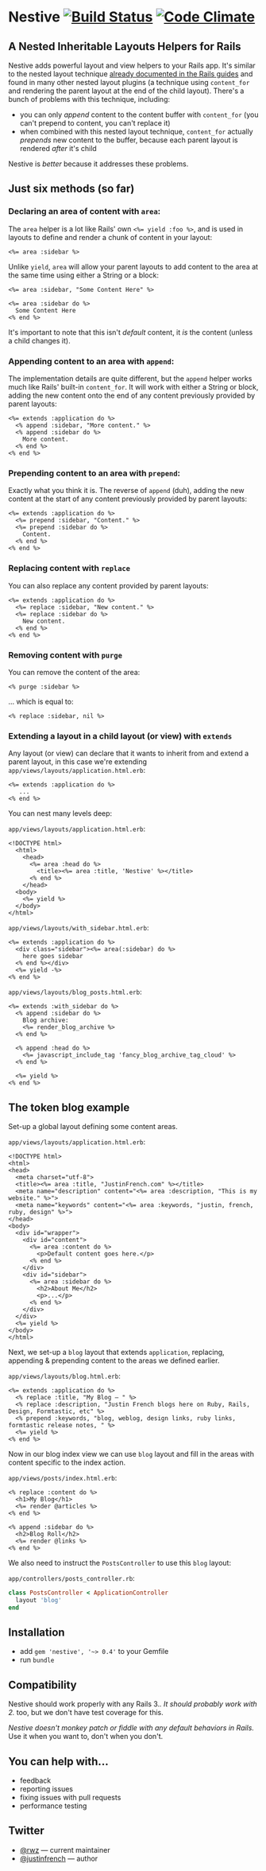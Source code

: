 # Nestive [![Build Status](https://travis-ci.org/rwz/nestive.png)](https://travis-ci.org/rwz/nestive) [![Code Climate](https://codeclimate.com/github/rwz/nestive.png)](https://codeclimate.com/github/rwz/nestive)
## A Nested Inheritable Layouts Helpers for Rails


Nestive adds powerful layout and view helpers to your Rails app. It's similar to the nested layout technique [already documented in the Rails guides](http://guides.rubyonrails.org/layouts_and_rendering.html#using-nested-layouts) and found in many other nested layout plugins (a technique using `content_for` and rendering the parent layout at the end of the child layout). There's a bunch of problems with this technique, including:

* you can only *append* content to the content buffer with `content_for` (you can't prepend to content, you can't replace it)
* when combined with this nested layout technique, `content_for` actually *prepends* new content to the buffer, because each parent layout is rendered *after* it's child

Nestive is *better* because it addresses these problems.

## Just six methods (so far)

### Declaring an area of content with `area`:

The `area` helper is a lot like Rails' own `<%= yield :foo %>`, and is used in layouts to define and render a chunk of content in your layout:

``` erb
<%= area :sidebar %>
```

Unlike `yield`, `area` will allow your parent layouts to add content to the area at the same time using either a String or a block:

``` erb
<%= area :sidebar, "Some Content Here" %>

<%= area :sidebar do %>
  Some Content Here
<% end %>
```

It's important to note that this isn't *default* content, it *is* the content (unless a child changes it).

### Appending content to an area with `append`:

The implementation details are quite different, but the `append` helper works much like Rails' built-in `content_for`. It will work with either a String or block, adding the new content onto the end of any content previously provided by parent layouts:

``` erb
<%= extends :application do %>
  <% append :sidebar, "More content." %>
  <% append :sidebar do %>
    More content.
  <% end %>
<% end %>
```

### Prepending content to an area with `prepend`:

Exactly what you think it is. The reverse of `append` (duh), adding the new content at the start of any content previously provided by parent layouts:

``` erb
<%= extends :application do %>
  <%= prepend :sidebar, "Content." %>
  <%= prepend :sidebar do %>
    Content.
  <% end %>
<% end %>
```

### Replacing content with `replace`

You can also replace any content provided by parent layouts:

``` erb
<%= extends :application do %>
  <%= replace :sidebar, "New content." %>
  <%= replace :sidebar do %>
    New content.
  <% end %>
<% end %>
```

### Removing content with `purge`

You can remove the content of the area:

``` erb
<% purge :sidebar %>
```

... which is equal to:

``` erb
<% replace :sidebar, nil %>
```

### Extending a layout in a child layout (or view) with `extends`

Any layout (or view) can declare that it wants to inherit from and extend a parent layout, in this case we're extending `app/views/layouts/application.html.erb`:

``` erb
<%= extends :application do %>
   ...
<% end %>
```

You can nest many levels deep:

`app/views/layouts/application.html.erb`:

``` erb
<!DOCTYPE html>
  <html>
    <head>
      <%= area :head do %>
        <title><%= area :title, 'Nestive' %></title>
      <% end %>
    </head>
  <body>
    <%= yield %>
  </body>
</html>
```

`app/views/layouts/with_sidebar.html.erb`:

``` erb
<%= extends :application do %>
  <div class="sidebar"><%= area(:sidebar) do %>
    here goes sidebar
  <% end %></div>
  <%= yield -%>
<% end %>
```

`app/views/layouts/blog_posts.html.erb`:

``` erb
<%= extends :with_sidebar do %>
  <% append :sidebar do %>
    Blog archive:
    <%= render_blog_archive %>
  <% end %>

  <% append :head do %>
    <%= javascript_include_tag 'fancy_blog_archive_tag_cloud' %>
  <% end %>

  <%= yield %>
<% end %>
```

## The token blog example

Set-up a global layout defining some content areas.

`app/views/layouts/application.html.erb`:

``` erb
<!DOCTYPE html>
<html>
<head>
  <meta charset="utf-8">
  <title><%= area :title, "JustinFrench.com" %></title>
  <meta name="description" content="<%= area :description, "This is my website." %>">
  <meta name="keywords" content="<%= area :keywords, "justin, french, ruby, design" %>">
</head>
<body>
  <div id="wrapper">
    <div id="content">
      <%= area :content do %>
        <p>Default content goes here.</p>
      <% end %>
    </div>
    <div id="sidebar">
      <%= area :sidebar do %>
        <h2>About Me</h2>
        <p>...</p>
      <% end %>
    </div>
  </div>
  <%= yield %>
</body>
</html>
```

Next, we set-up a `blog` layout that extends `application`, replacing, appending & prepending content to the areas we defined earlier.

`app/views/layouts/blog.html.erb`:

``` erb
<%= extends :application do %>
  <% replace :title, "My Blog – " %>
  <% replace :description, "Justin French blogs here on Ruby, Rails, Design, Formtastic, etc" %>
  <% prepend :keywords, "blog, weblog, design links, ruby links, formtastic release notes, " %>
  <%= yield %>
<% end %>
```

Now in our blog index view we can use `blog` layout and fill in the areas with content specific to the index action.


`app/views/posts/index.html.erb`:

``` erb
<% replace :content do %>
  <h1>My Blog</h1>
  <%= render @articles %>
<% end %>

<% append :sidebar do %>
  <h2>Blog Roll</h2>
  <%= render @links %>
<% end %>
```

We also need to instruct the `PostsController` to use this `blog` layout:

`app/controllers/posts_controller.rb`:

``` ruby
class PostsController < ApplicationController
  layout 'blog'
end
```


## Installation

* add `gem 'nestive', '~> 0.4'` to your Gemfile
* run `bundle`

## Compatibility

Nestive should work properly with any Rails 3.*. It should probably work with 2.* too, but we don't have test coverage for this.

*Nestive doesn't monkey patch or fiddle with any default behaviors in Rails.* Use it when you want to, don't when you don't.

## You can help with...

* feedback
* reporting issues
* fixing issues with pull requests
* performance testing

## Twitter

* [@rwz](https://twitter.com/rwz) — current maintainer
* [@justinfrench](http://twitter.com/justinfrench) — author
